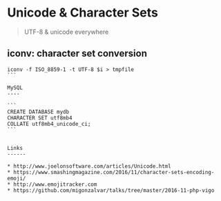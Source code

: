 Unicode & Character Sets
========================

> UTF-8 & unicode everywhere


iconv: character set conversion
------
````
iconv -f ISO_8859-1 -t UTF-8 $i > tmpfile
```

MySQL
----

```
CREATE DATABASE mydb
CHARACTER SET utf8mb4
COLLATE utf8mb4_unicode_ci;
```


Links
------

* http://www.joelonsoftware.com/articles/Unicode.html
* https://www.smashingmagazine.com/2016/11/character-sets-encoding-emoji/
* http://www.emojitracker.com
* https://github.com/migonzalvar/talks/tree/master/2016-11-php-vigo